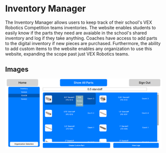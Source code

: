 # Inventory Manager
The Inventory Manager allows users to keep track of their school's VEX Robotics Competition teams inventories. The website enables students to easily know if the parts they need are avaiable in the school's shared inventory and log if they take anything. Coaches have access to add parts to the digital inventory if new pieces are purchased. Furthermore, the ability to add custom items to the website enables any organization to use this website, expanding the scope past just VEX Robotics teams.

## Images
![Inventory List](https://github.com/Snowplou/Inventory-Manager/blob/main/public/InvManagerReadMe1.png?raw=true)
